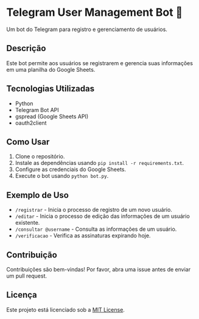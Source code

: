

# Telegram User Management Bot :robot:

Um bot do Telegram para registro e gerenciamento de usuários.

## Descrição

Este bot permite aos usuários se registrarem e gerencia suas informações em uma planilha do Google Sheets.

## Tecnologias Utilizadas

- Python
- Telegram Bot API
- gspread (Google Sheets API)
- oauth2client

## Como Usar

1. Clone o repositório.
2. Instale as dependências usando `pip install -r requirements.txt`.
3. Configure as credenciais do Google Sheets.
4. Execute o bot usando `python bot.py`.

## Exemplo de Uso

- `/registrar` - Inicia o processo de registro de um novo usuário.
- `/editar` - Inicia o processo de edição das informações de um usuário existente.
- `/consultar @username` - Consulta as informações de um usuário.
- `/verificacao` - Verifica as assinaturas expirando hoje.

## Contribuição

Contribuições são bem-vindas! Por favor, abra uma issue antes de enviar um pull request.

## Licença

Este projeto está licenciado sob a [MIT License](LICENSE).
